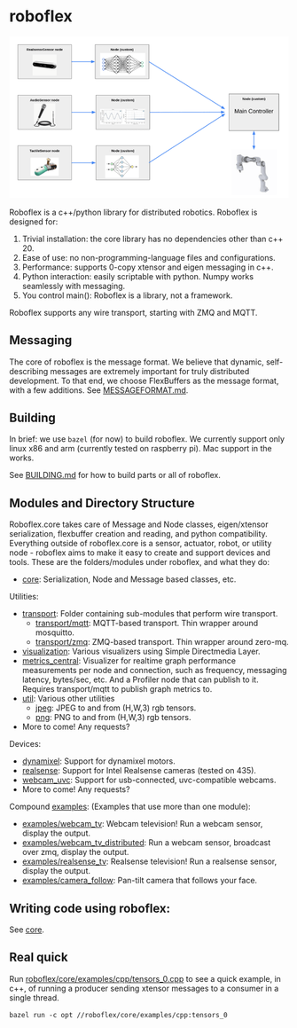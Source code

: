 # roboflex

![](roboflex_graph_illustration_1.png)

Roboflex is a c++/python library for distributed robotics. Roboflex is designed for:

1. Trivial installation: the core library has no dependencies other than c++ 20.
2. Ease of use: no non-programming-language files and configurations.
3. Performance: supports 0-copy xtensor and eigen messaging in c++.
4. Python interaction: easily scriptable with python. Numpy works seamlessly with messaging.
5. You control main(): Roboflex is a library, not a framework.

Roboflex supports any wire transport, starting with ZMQ and MQTT.

## Messaging

The core of roboflex is the message format. We believe that dynamic, self-describing messages are extremely important for truly distributed development. To that end, we choose FlexBuffers as the message format, with a few additions. See [MESSAGEFORMAT.md](core/MESSAGEFORMAT.md).

## Building

In brief: we use `bazel` (for now) to build roboflex. We currently support only linux x86 and arm (currently tested on raspberry pi). Mac support in the works.

See [BUILDING.md](BUILDING.md) for how to build parts or all of roboflex.

## Modules and Directory Structure

Roboflex.core takes care of Message and Node classes, eigen/xtensor serialization, flexbuffer creation and reading, and python compatibility. Everything outside of roboflex.core is a sensor, actuator, robot, or utility node - roboflex aims to make it easy to create and support devices and tools. These are the folders/modules under roboflex, and what they do:

* [core](roboflex/core/): Serialization, Node and Message based classes, etc.

Utilities:
* [transport](roboflex/transport/): Folder containing sub-modules that perform wire transport.
    * [transport/mqtt](roboflex/transport/mqtt/): MQTT-based transport. Thin wrapper around mosquitto.
    * [transport/zmq](roboflex/transport/zmq/): ZMQ-based transport. Thin wrapper around zero-mq. 
* [visualization](roboflex/visualization/): Various visualizers using Simple Directmedia Layer.
* [metrics_central](roboflex/metrics_central/): Visualizer for realtime graph performance measurements per node and connection, such as frequency, messaging latency, bytes/sec, etc. And a Profiler node that can publish to it. Requires transport/mqtt to publish graph metrics to.
* [util](roboflex/util/): Various other utilities
    * [jpeg](roboflex/util/jpeg): JPEG to and from (H,W,3) rgb tensors.
    * [png](roboflex/util/png): PNG to and from (H,W,3) rgb tensors.
* More to come! Any requests?

Devices:
* [dynamixel](roboflex/dynamixel/): Support for dynamixel motors.
* [realsense](roboflex/realsense/): Support for Intel Realsense cameras (tested on 435).
* [webcam_uvc](roboflex/webcam_uvc/): Support for usb-connected, uvc-compatible webcams.
* More to come! Any requests?

Compound [examples](roboflex/examples/): (Examples that use more than one module):
* [examples/webcam_tv](roboflex/examples/webcam_tv/): Webcam television! Run a webcam sensor, display the output.
* [examples/webcam_tv_distributed](roboflex/examples/webcam_tv_distributed/): Run a webcam sensor, broadcast over zmq, display the output.
* [examples/realsense_tv](roboflex/examples/realsense_tv/): Realsense television! Run a realsense sensor, display the output.
* [examples/camera_follow](roboflex/examples/camera_follow/): Pan-tilt camera that follows your face.


## Writing code using roboflex:

See [core](roboflex/core/README.md).


## Real quick

Run [roboflex/core/examples/cpp/tensors_0.cpp](roboflex/core/examples/cpp/tensors_0.cpp) to see a quick example, in c++, of running a producer sending xtensor messages to a consumer in a single thread.

    bazel run -c opt //roboflex/core/examples/cpp:tensors_0
